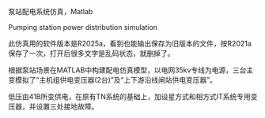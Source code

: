 泵站配电系统仿真，Matlab

Pumping station power distribution simulation

此仿真用的软件版本是R2025a，看到也能输出保存为旧版本的文件，按R2021a保存了一次，打开后很多文字是乱码状态，就删掉了。


根据泵站场景在MATLAB中构建配电仿真模型，以电网35kv专线为电源，三台主变模拟了“主机组供电变压器(2台)”及“上下游沿线闸站供电变压器”。

低压由41B所变供电，在原有TN系统的基础上，加设星方式和相方式IT系统专用变压器，并设置三处接地故障。
